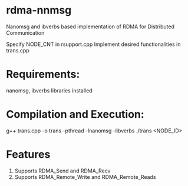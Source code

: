 # rdma-nnmsg
Nanomsg and ibverbs based implementation of RDMA for Distributed Communication  

Specify NODE_CNT in rsupport.cpp
Implement desired functionalities in trans.cpp

# Requirements:

nanomsg, ibverbs libraries installed

# Compilation and Execution:

g++ trans.cpp -o trans -pthread -lnanomsg -libverbs
./trans <NODE_ID>

# Features
1. Supports RDMA_Send and RDMA_Recv
2. Supports RDMA_Remote_Write and RDMA_Remote_Reads
